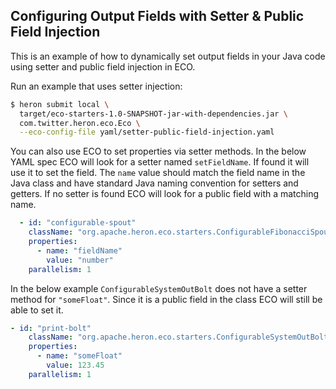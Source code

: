 ## Configuring Output Fields with Setter & Public Field Injection

This is an example of how to dynamically set output fields in your Java
code using setter and public field injection in ECO.

Run an example that uses setter injection: 
```bash
$ heron submit local \
  target/eco-starters-1.0-SNAPSHOT-jar-with-dependencies.jar \
  com.twitter.heron.eco.Eco \
  --eco-config-file yaml/setter-public-field-injection.yaml
```

You can also use ECO to set properties via setter methods.  In the below YAML spec ECO
will look for a setter named `setFieldName`.  If found it will use it to set the field.
The `name` value should match the field name in the Java class and have standard Java naming convention for setters and getters. 
If no setter is found ECO will look for a public field with a matching name.   

```yaml
  - id: "configurable-spout"
    className: "org.apache.heron.eco.starters.ConfigurableFibonacciSpout"
    properties:
      - name: "fieldName"
        value: "number"
    parallelism: 1
```

In the below example `ConfigurableSystemOutBolt` does not have a setter method for 
`"someFloat"`.  Since it is a public field in the class ECO will still be able to set it.

```yaml
- id: "print-bolt"
    className: "org.apache.heron.eco.starters.ConfigurableSystemOutBolt"
    properties:
      - name: "someFloat"
        value: 123.45
    parallelism: 1
```
